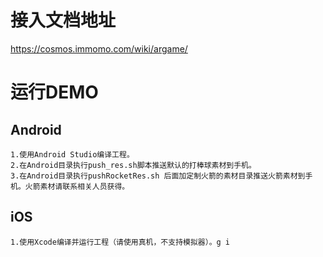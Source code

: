 # 接入文档地址
https://cosmos.immomo.com/wiki/argame/

# 运行DEMO
## Android
    1.使用Android Studio编译工程。
    2.在Android目录执行push_res.sh脚本推送默认的打棒球素材到手机。
    3.在Android目录执行pushRocketRes.sh 后面加定制火箭的素材目录推送火箭素材到手机。火箭素材请联系相关人员获得。

## iOS
    1.使用Xcode编译并运行工程（请使用真机，不支持模拟器）。g i